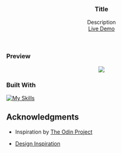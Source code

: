 <h3 align="center">Title</h3>

  <p align="center">
    Description 
    <br />
    <a href="" target="_blank">Live Demo</a>
  </p>
</div>
<br>

<!-- ABOUT THE PROJECT -->
### Preview

<div align="center">
 <img src="./src/assets/design/">
</div>


### Built With

[![My Skills](https://skillicons.dev/icons?i=js,html,css,webpack,figma)](https://skillicons.dev)


<!-- ACKNOWLEDGMENTS -->
## Acknowledgments

* Inspiration by <a href="" target="_blank">The Odin Project</a>

* <a href="" target="_blank">Design Inspiration</a>
